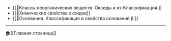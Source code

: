 - [[📒Классы неорганических веществ. Оксиды и их Классификация.]]
- [[📒Химические свойства оксидов]]
- [[📒Основания. Классификация и свойства оснований β.]]
---
🏠[[Главная страница]]
